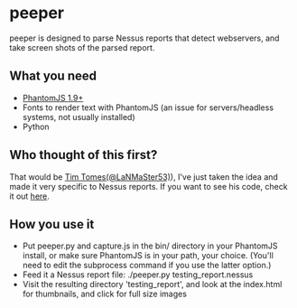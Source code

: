 peeper
======

peeper is designed to parse Nessus reports that detect webservers,
and take screen shots of the parsed report.

What you need
-------------

* [PhantomJS 1.9+][3]
* Fonts to render text with PhantomJS (an issue for servers/headless systems, not usually installed)
* Python

Who thought of this first?
--------------------------
That would be [Tim Tomes(@LaNMaSter53)][1]), I've just taken the idea
and made it very specific to Nessus reports. If you want to see his 
code, check it out [here][2].

  [1]: https://twitter.com/LaNMaSteR53       "Tim Tomes(@LaNMaSter53)"
  [2]: https://bitbucket.org/LaNMaSteR53/peepingtom "here" 
  [3]: http://phantomjs.org/ "PhantomJS"

How you use it
--------------
* Put peeper.py and capture.js in the bin/ directory in your PhantomJS
install, or make sure PhantomJS is in your path, your choice. (You'll
need to edit the subprocess command if you use the latter option.)
* Feed it a Nessus report file: ./peeper.py testing_report.nessus
* Visit the resulting directory 'testing_report', and look at the 
index.html for thumbnails, and click for full size images
